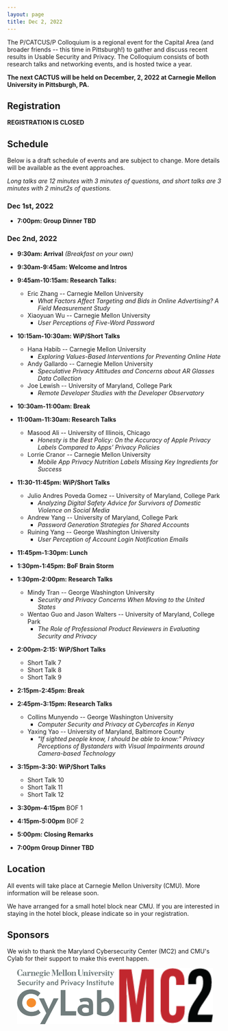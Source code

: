 ```yaml
---
layout: page
title: Dec 2, 2022
---
```


The P/CATCUS/P Colloquium is a regional event for the Capital Area (and broader friends -- this time in Pittsburgh!) to gather and discuss recent results in Usable Security and Privacy. The Colloquium consists of both research talks and networking events, and is hosted twice a year.

**The next CACTUS will be held on December, 2, 2022 at Carnegie Mellon University in Pittsburgh, PA.** 

## Registration

**REGISTRATION IS CLOSED**


## Schedule 

Below is a draft schedule of events and are subject to change. More details will be available as the event approaches.

*Long talks are 12 minutes with 3 minutes of questions, and short talks are 3 minutes with 2 minut2s of questions.*

### Dec 1st, 2022

* **7:00pm: Group Dinner TBD**

### Dec 2nd, 2022

* **9:30am: Arrival** *(Breakfast on your own)*

* **9:30am-9:45am: Welcome and Intros**

* **9:45am-10:15am: Research Talks:**
  * Eric Zhang -- Carnegie Mellon University
    * *What Factors Affect Targeting and Bids in Online Advertising? A Field Measurement Study*
  * Xiaoyuan Wu -- Carnegie Mellon University
    * *User Perceptions of Five-Word Password*
 
* **10:15am-10:30am: WiP/Short Talks**
  * Hana Habib -- Carnegie Mellon University
    * *Exploring Values-Based Interventions for Preventing Online Hate*
  * Andy Gallardo -- Carnegie Mellon University
    * *Speculative Privacy Attitudes and Concerns about AR Glasses Data Collection*
  * Joe Lewish -- University of Maryland, College Park
    * *Remote Developer Studies with the Developer Observatory*

* **10:30am-11:00am: Break**

* **11:00am-11:30am: Research Talks**
  * Masood Ali -- University of Illinois, Chicago
    * *Honesty is the Best Policy: On the Accuracy of Apple Privacy Labels Compared to Apps’ Privacy Policies*
  * Lorrie Cranor -- Carnegie Mellon University
    * *Mobile App Privacy Nutrition Labels Missing Key Ingredients for Success*
  
* **11:30-11:45pm: WiP/Short Talks**
  * Julio Andres Poveda Gomez -- University of Maryland, College Park
    * *Analyzing Digital Safety Advice for Survivors of Domestic Violence on Social Media*
  * Andrew Yang -- University of Maryland, College Park
    * *Password Generation Strategies for Shared Accounts*
  * Ruining Yang -- George Washington University
    * *User Perception of Account Login Notification Emails*
  
* **11:45pm-1:30pm: Lunch**

* **1:30pm-1:45pm: BoF Brain Storm**

* **1:30pm-2:00pm: Research Talks**
  * Mindy Tran -- George Washington University
    * *Security and Privacy Concerns When Moving to the United States*
  * Wentao Guo and Jason Walters -- University of Maryland, College Park
    * *The Role of Professional Product Reviewers in Evaluating Security and Privacy*
  
* **2:00pm-2:15: WiP/Short Talks**
  * Short Talk 7
  * Short Talk 8
  * Short Talk 9

* **2:15pm-2:45pm: Break**

* **2:45pm-3:15pm: Research Talks**
  * Collins Munyendo -- George Washington University
    * *Computer Security and Privacy at Cybercafes in Kenya*
  * Yaxing Yao -- University of Maryland, Baltimore County
    * *"If sighted people know, I should be able to know:" Privacy Perceptions of Bystanders with Visual Impairments around Camera-based Technology*

* **3:15pm-3:30: WiP/Short Talks**
  * Short Talk 10
  * Short Talk 11
  * Short Talk 12


* **3:30pm-4:15pm** BOF 1

* **4:15pm-5:00pm** BOF 2

* **5:00pm: Closing Remarks**

* **7:00pm Group Dinner TBD** 



## Location

All events will take place at Carnegie Mellon University (CMU). More information will be release soon.

We have arranged for a small hotel block near CMU. If you are interested in staying in the hotel block, please indicate so in your registration. 


## Sponsors

We wish to thank the Maryland Cybersecurity Center (MC2) and CMU's Cylab for their support to make this event happen.

<center>
<img class="sonsor-img" src="images/cylab.png" width="45%">
<img class="sonsor-img" src="images/mc2.png" width="45%">
</center>

